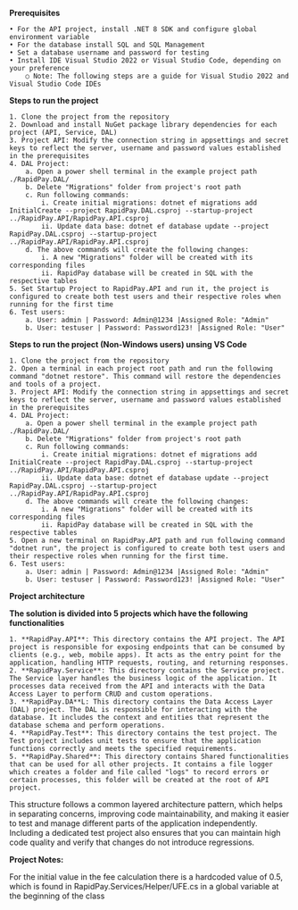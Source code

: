 **Prerequisites**

    • For the API project, install .NET 8 SDK and configure global environment variable
    • For the database install SQL and SQL Management
    • Set a database username and password for testing
    • Install IDE Visual Studio 2022 or Visual Studio Code, depending on your preference
        ○ Note: The following steps are a guide for Visual Studio 2022 and Visual Studio Code IDEs

**Steps to run the project**

    1. Clone the project from the repository
    2. Download and install NuGet package library dependencies for each project (API, Service, DAL)
    3. Project API: Modify the connection string in appsettings and secret keys to reflect the server, username and password values ​​established in the prerequisites
    4. DAL Project:
        a. Open a power shell terminal in the example project path ./RapidPay.DAL/
        b. Delete "Migrations" folder from project's root path
        c. Run following commands:
            i. Create initial migrations: dotnet ef migrations add InitialCreate --project RapidPay.DAL.csproj --startup-project ../RapidPay.API/RapidPay.API.csproj
            ii. Update data base: dotnet ef database update --project RapidPay.DAL.csproj --startup-project ../RapidPay.API/RapidPay.API.csproj
        d. The above commands will create the following changes:
            i. A new "Migrations" folder will be created with its corresponding files
            ii. RapidPay database will be created in SQL with the respective tables
    5. Set Startup Project to RapidPay.API and run it, the project is configured to create both test users and their respective roles when running for the first time
    6. Test users:
        a. User: admin | Password: Admin@1234 |Assigned Role: "Admin"
        b. User: testuser | Password: Password123! |Assigned Role: "User"
		
**Steps to run the project (Non-Windows users) unsing VS Code**

	1. Clone the project from the repository
	2. Open a terminal in each project root path and run the following command "dotnet restore". This command will restore the dependencies and tools of a project.
	3. Project API: Modify the connection string in appsettings and secret keys to reflect the server, username and password values ​​established in the prerequisites
	4. DAL Project:
        a. Open a power shell terminal in the example project path ./RapidPay.DAL/
        b. Delete "Migrations" folder from project's root path
        c. Run following commands:
            i. Create initial migrations: dotnet ef migrations add InitialCreate --project RapidPay.DAL.csproj --startup-project ../RapidPay.API/RapidPay.API.csproj
            ii. Update data base: dotnet ef database update --project RapidPay.DAL.csproj --startup-project ../RapidPay.API/RapidPay.API.csproj
        d. The above commands will create the following changes:
            i. A new "Migrations" folder will be created with its corresponding files
            ii. RapidPay database will be created in SQL with the respective tables
    5. Open a new terminal on RapidPay.API path and run following command "dotnet run", the project is configured to create both test users and their respective roles when running for the first time.
    6. Test users:
		a. User: admin | Password: Admin@1234 |Assigned Role: "Admin"
		b. User: testuser | Password: Password123! |Assigned Role: "User"


**Project architecture**

**The solution is divided into 5 projects which have the following functionalities**

	1. **RapidPay.API**: This directory contains the API project. The API project is responsible for exposing endpoints that can be consumed by clients (e.g., web, mobile apps). It acts as the entry point for the application, handling HTTP requests, routing, and returning responses.
	2. **RapidPay.Service**: This directory contains the Service project. The Service layer handles the business logic of the application. It processes data received from the API and interacts with the Data Access Layer to perform CRUD and custom operations.
	3. **RapidPay.DA**L: This directory contains the Data Access Layer (DAL) project. The DAL is responsible for interacting with the database. It includes the context and entities that represent the database schema and perform operations.
	4. **RapidPay.Test**: This directory contains the test project. The Test project includes unit tests to ensure that the application functions correctly and meets the specified requirements.
	5. **RapidPay.Shared**: This directory contains Shared functionalities that can be used for all other projects. It contains a file logger which creates a folder and file called "logs" to record errors or certain processes, this folder will be created at the root of API project.

This structure follows a common layered architecture pattern, which helps in separating concerns, improving code maintainability, and making it easier to test and manage different parts of the application independently. Including a dedicated test project also ensures that you can maintain high code quality and verify that changes do not introduce regressions.


**Project Notes:**

For the initial value in the fee calculation there is a hardcoded value of 0.5, which is found in RapidPay.Services/Helper/UFE.cs in a global variable at the beginning of the class
